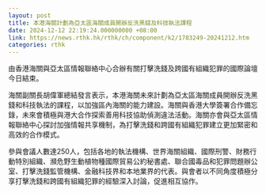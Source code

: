 ```yaml
---
layout: post
title: 本港海關計劃為亞太區海關成員開辦反洗黑錢及科技執法課程
date: 2024-12-12 22:19:24.000000000 +08:00
link: https://news.rthk.hk/rthk/ch/component/k2/1783249-20241212.htm
categories: rthk
---
```


由香港海關與亞太區情報聯絡中心合辦有關打擊洗錢及跨國有組織犯罪的國際論壇今日結束。

海關副關長胡偉軍總結發言表示，本港海關未來計劃為亞太區海關成員開辦反洗黑錢和科技執法的課程，以加強區內海關的能力建設。海關與香港大學簽署合作備忘錄，未來會積極與港大合作探索善用科技協助偵測違法活動。海關亦會與亞太區情報聯絡中心探討加強情報共享機制，為打擊洗錢和跨國有組織犯罪建立更加緊密和高效的合作模式。

參與會議人數達250人，包括各地的執法機構、世界海關組織、國際刑警、財務行動特別組織、瀕危野生動植物種國際貿易公約秘書處、聯合國毒品和犯罪問題辦公室、打擊洗錢監管機構、金融科技界和本地業界的代表。與會者以不同角度積極分享打擊洗錢和跨國有組織犯罪的經驗深入討論，促進相互協作。
